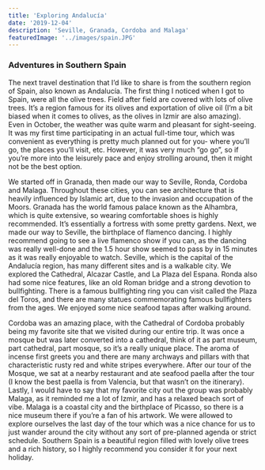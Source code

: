 ```yaml
---
title: 'Exploring Andalucía'
date: '2019-12-04'
description: 'Seville, Granada, Cordoba and Malaga'
featuredImage: '../images/spain.JPG'
---
```

### Adventures in Southern Spain

The next travel destination that I’d like to share is from the southern region of Spain, also known as Andalucía. The first thing I noticed when I got to Spain, were all the olive trees. Field after field are covered with lots of olive trees. It’s a region famous for its olives and exportation of olive oil (I’m a bit biased when it comes to olives, as the olives in Izmir are also amazing). Even in October, the weather was quite warm and pleasant for sight-seeing. It was my first time participating in an actual full-time tour, which was convenient as everything is pretty much planned out for you- where you’ll go, the places you’ll visit, etc. However, it was very much “go go”, so if you’re more into the leisurely pace and enjoy strolling around, then it might not be the best option. 

We started off in Granada, then made our way to Seville, Ronda, Cordoba and Malaga. Throughout these cities, you can see architecture that is heavily influenced by Islamic art, due to the invasion and occupation of the Moors. Granada has the world famous palace known as the Alhambra, which is quite extensive, so wearing comfortable shoes is highly recommended. It’s essentially a fortress with some pretty gardens. Next, we made our way to Seville, the birthplace of flamenco dancing. I highly recommend going to see a live flamenco show if you can, as the dancing was really well-done and the 1.5 hour show seemed to pass by in 15 minutes as it was really enjoyable to watch. Seville, which is the capital of the Andalucía region, has many different sites and is a walkable city. We explored the Cathedral, Alcazar Castle, and La Plaza del Espana. Ronda also had some nice features, like an old Roman bridge and a strong devotion to bullfighting. There is a famous bullfighting ring you can visit called the Plaza del Toros, and there are many statues commemorating famous bullfighters from the ages. We enjoyed some nice seafood tapas after walking around. 

Cordoba was an amazing place, with the Cathedral of Cordoba probably being my favorite site that we visited during our entire trip. It was once a mosque but was later converted into a cathedral, think of it as part museum, part cathedral, part mosque, so it’s a really unique place. The aroma of incense first greets you and there are many archways and pillars with that characteristic rusty red and white stripes everywhere. After our tour of the Mosque, we sat at a nearby restaurant and ate seafood paella after the tour (I know the best paella is from Valencia, but that wasn’t on the itinerary). 
Lastly, I would have to say that my favorite city out the group was probably Malaga, as it reminded me a lot of Izmir, and has a relaxed beach sort of vibe. Malaga is a coastal city and the birthplace of Picasso, so there is a nice museum there if you’re a fan of his artwork. We were allowed to explore ourselves the last day of the tour which was a nice chance for us to just wander around the city without any sort of pre-planned agenda or strict schedule. Southern Spain is a beautiful region filled with lovely olive trees and a rich history, so I highly recommend you consider it for your next holiday. 

